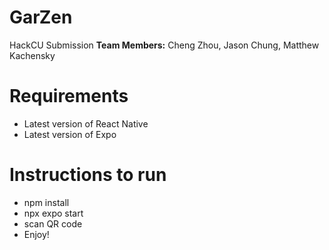 # GarZen
HackCU Submission 
**Team Members:** Cheng Zhou, Jason Chung, Matthew Kachensky

# Requirements
- Latest version of React Native
- Latest version of Expo

# Instructions to run
- npm install
- npx expo start
- scan QR code
- Enjoy!
